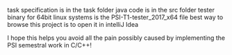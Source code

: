 task specification is in the task folder
java code is in the src folder
tester binary for 64bit linux systems is the PSI-T1-tester_2017_x64 file
best way to browse this project is to open it in intelliJ Idea

I hope this helps you avoid all the pain possibly caused by implementing the PSI semestral work in C/C++!